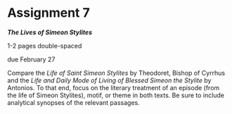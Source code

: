 # Assignment 7
**_The Lives of Simeon Stylites_**

1-2 pages double-spaced

due February 27

Compare the _Life of Saint Simeon Stylites_ by Theodoret, Bishop of Cyrrhus and the _Life and Daily Mode of Living of Blessed Simeon the Stylite_ by Antonios. To that end, focus on the literary treatment of an episode (from the life of Simeon Stylites), motif, or theme in both texts. Be sure to include analytical synopses of the relevant passages.
